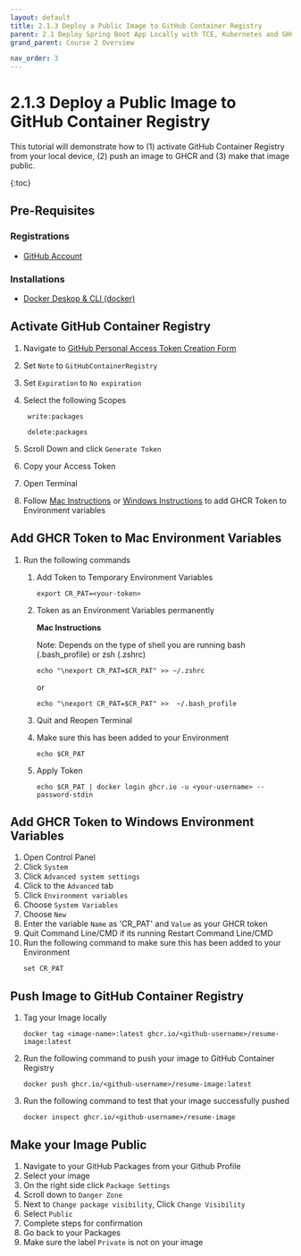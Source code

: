 ```yaml
---
layout: default
title: 2.1.3 Deploy a Public Image to GitHub Container Registry
parent: 2.1 Deploy Spring Boot App Locally with TCE, Kubernetes and GHCR
grand_parent: Course 2 Overview

nav_order: 3
---
```


# 2.1.3 Deploy a Public Image to GitHub Container Registry
This tutorial will demonstrate how to (1) activate GitHub Container Registry from your local device, (2) push an image to GHCR and (3) make that image public.

{:toc}

## Pre-Requisites

### Registrations
* [GitHub Account](www.github.com)

### Installations
* [Docker Deskop & CLI (docker)](https://docs.docker.com/compose/install/)


## Activate GitHub Container Registry
1. Navigate to [GitHub Personal Access Token Creation Form](https://github.com/settings/tokens/new)
2. Set `Note` to `GitHubContainerRegistry`
3. Set `Expiration` to `No expiration`
4. Select the following Scopes
    
        write:packages

        delete:packages

5. Scroll Down and click `Generate Token`
6. Copy your Access Token 
7. Open Terminal 
8. Follow [Mac Instructions](#add-ghcr-token-to-mac-environment-variables) or [Windows Instructions](#add-ghcr-token-to-windows-environment-variables) to add GHCR Token to Environment variables

## Add GHCR Token to Mac Environment Variables
1. Run the following commands
    1. Add Token to Temporary Environment Variables

        ```
        export CR_PAT=<your-token>
        ```

    2. Token as an Environment Variables permanently
    
        **Mac Instructions**

        Note: Depends on the type of shell you are running bash (.bash_profile) or zsh (.zshrc)

        ```
        echo "\nexport CR_PAT=$CR_PAT" >> ~/.zshrc
        ```

        or

        ```
        echo "\nexport CR_PAT=$CR_PAT" >>  ~/.bash_profile
        ```

    3. Quit and Reopen Terminal

    4. Make sure this has been added to your Environment 
    
        ```
        echo $CR_PAT
        ```

    5. Apply Token

        ```
        echo $CR_PAT | docker login ghcr.io -u <your-username> --password-stdin
        ```

## Add GHCR Token to Windows Environment Variables
1. Open Control Panel
2. Click `System`
3. Click `Advanced system settings`
4. Click to the `Advanced` tab
5. Click `Environment variables`
6. Choose `System Variables`
7. Choose `New`
8. Enter the variable `Name` as 'CR_PAT' and `Value` as your GHCR token
9. Quit Command Line/CMD if its running 
Restart Command Line/CMD
10. Run the following command to make sure this has been added to your Environment 
    ```
    set CR_PAT
    ```

## Push Image to GitHub Container Registry
1. Tag your Image locally
    ```
    docker tag <image-name>:latest ghcr.io/<github-username>/resume-image:latest
    ```
2. Run the following command to push your image to GitHub Container Registry
    ```
    docker push ghcr.io/<github-username>/resume-image:latest
    ```
3. Run the following command to test that your image successfully pushed
    ```
    docker inspect ghcr.io/<github-username>/resume-image
    ```

## Make your Image Public
1. Navigate to your GitHub Packages from your Github Profile 
2. Select your image
3. On the right side click `Package Settings`
4. Scroll down to `Danger Zone`
5. Next to `Change package visibility`, Click `Change Visibility`
6. Select `Public`
7. Complete steps for confirmation
8. Go back to your Packages
9. Make sure the label `Private` is not on your image